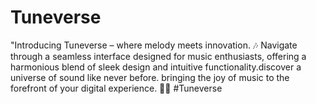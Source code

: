 # Tuneverse
"Introducing Tuneverse – where melody meets innovation. 🎶  Navigate through a seamless interface designed for music enthusiasts, offering a harmonious blend of sleek design and intuitive functionality.discover a universe of sound like never before. bringing the joy of music to the forefront of your digital experience. 🚀🎵 #Tuneverse 
